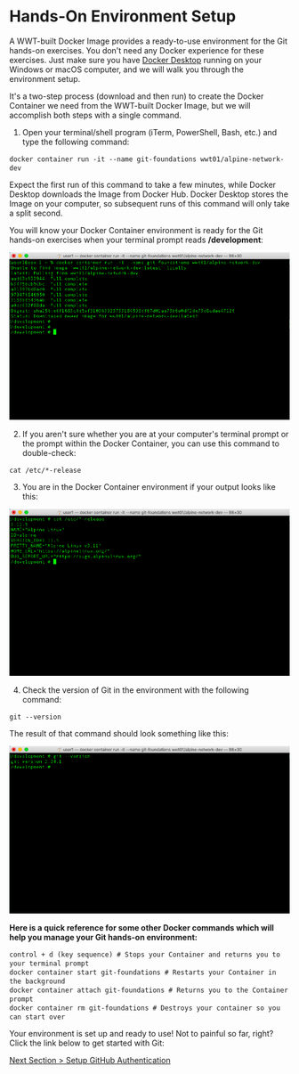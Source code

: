 # Hands-On Environment Setup

A WWT-built Docker Image provides a ready-to-use environment for the Git hands-on exercises. You don't need any Docker experience for these exercises. Just make sure you have [Docker Desktop](https://www.docker.com/products/docker-desktop "Docker Desktop Download") running on your Windows or macOS computer, and we will walk you through the environment setup.

It's a two-step process (download and then run) to create the Docker Container we need from the WWT-built Docker Image, but we will accomplish both steps with a single command.

1. Open your terminal/shell program (iTerm, PowerShell, Bash, etc.) and type the following command:

```shell
docker container run -it --name git-foundations wwt01/alpine-network-dev
```

Expect the first run of this command to take a few minutes, while Docker Desktop downloads the Image from Docker Hub. Docker Desktop stores the Image on your computer, so subsequent runs of this command will only take a split second.

You will know your Docker Container environment is ready for the Git hands-on exercises when your terminal prompt reads **/development**:

![docker-container-run](../images/docker-container-run.png)

2. If you aren't sure whether you are at your computer's terminal prompt or the prompt within the Docker Container, you can use this command to double-check:

```shell
cat /etc/*-release
```

3. You are in the Docker Container environment if your output looks like this:

![container-release-info](../images/container-release-info.png)

4. Check the version of Git in the environment with the following command:

```shell
git --version
```

The result of that command should look something like this:

![git-version](../images/git-version.png)

**Here is a quick reference for some other Docker commands which will help you manage your Git hands-on environment:**

```shell
control + d (key sequence) # Stops your Container and returns you to your terminal prompt
docker container start git-foundations # Restarts your Container in the background
docker container attach git-foundations # Returns you to the Container prompt
docker container rm git-foundations # Destroys your container so you can start over
```

Your environment is set up and ready to use! Not to painful so far, right? Click the link below to get started with Git:

[Next Section > Setup GitHub Authentication](section_2.md "Setup GitHub Authentication")

